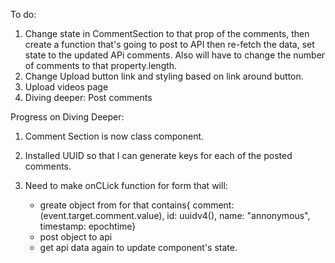 To do:

1. Change state in CommentSection to that prop of the comments, then create a function that's going to post to API then re-fetch the data, set state to the updated APi comments. Also will have to change the number of comments to that property.length.
2. Change Upload button link and styling based on link around button.
3. Upload videos page
4. Diving deeper: Post comments

Progress on Diving Deeper:

1. Comment Section is now class component.
2. Installed UUID so that I can generate keys for each of the posted comments.

3. Need to make onCLick function for form that will:
   - greate object from for that contains{ comment: (event.target.comment.value), id: uuidv4(), name: "annonymous", timestamp: epochtime}
   - post object to api
   - get api data again to update component's state.
